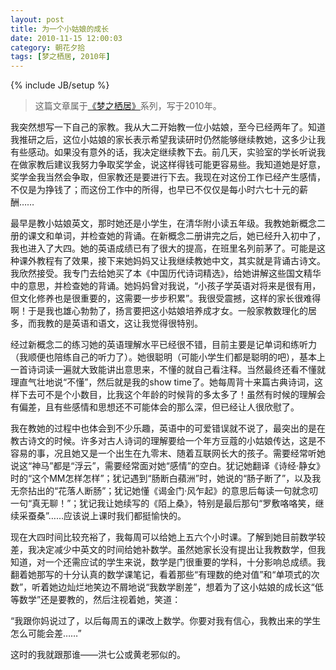 ```yaml
---
layout: post
title: 为一个小姑娘的成长
date: 2010-11-15 12:00:03
category: 朝花夕拾
tags: [梦之栖居, 2010年]
---
```

{% include JB/setup %}

> 这篇文章属于[《梦之栖居》](/posts/where-the-dreams-reside/)系列，写于2010年。
	
<!--more-->

我突然想写一下自己的家教。我从大二开始教一位小姑娘，至今已经两年了。知道我推研之后，这位小姑娘的家长表示希望我读研时仍然能够继续教她，这多少让我有些感动。如果没有意外的话，我决定继续教下去。前几天，实验室的学长听说我在做家教后建议我努力争取奖学金，说这样得钱可能更容易些。我知道她是好意，奖学金我当然会争取，但家教还是要进行下去。我现在对这份工作已经产生感情，不仅是为挣钱了；而这份工作中的所得，也早已不仅仅是每小时六七十元的薪酬……

最早是教小姑娘英文，那时她还是小学生，在清华附小读五年级。我教她新概念二册的课文和单词，并检查她的背诵。在新概念二册讲完之后，她已经升入初中了，我也进入了大四。她的英语成绩已有了很大的提高，在班里名列前茅了。可能是这种课外教程有了效果，接下来她妈妈又让我继续教她中文，其实就是背诵古诗文。我欣然接受。我专门去给她买了本《中国历代诗词精选》，给她讲解这些国文精华中的意思，并检查她的背诵。她妈妈曾对我说，“小孩子学英语对将来是很有用，但文化修养也是很重要的，这需要一步步积累”。我很受震撼，这样的家长很难得啊！于是我也雄心勃勃了，扬言要把这小姑娘培养成才女。一般家教数理化的居多，而我教的是英语和语文，这让我觉得很特别。

经过新概念二的练习她的英语理解水平已经很不错，目前主要是记单词和练听力（我顺便也陪练自己的听力了）。她很聪明（可能小学生们都是聪明的吧），基本上一首诗词读一遍就大致能讲出意思来，不懂的就自己看注释。当然最终还看不懂就理直气壮地说“不懂”，然后就是我的show time了。她每周背十来篇古典诗词，这样下去可不是个小数目，比我这个年龄的时候背的多太多了！虽然有时候的理解会有偏差，且有些感情和思想还不可能体会的那么深，但已经让人很欣慰了。

我在教她的过程中也体会到不少乐趣，英语中的可爱错误就不说了，最突出的是在教古诗文的时候。许多对古人诗词的理解要给一个年方豆蔻的小姑娘传达，这是不容易的事，况且她又是一个出生在九零末、随着互联网长大的孩子。需要经常听她说这“神马”都是“浮云”，需要经常面对她“感情”的空白。犹记她翻译《诗经·静女》时的“这个MM怎样怎样”；犹记遇到“肠断白蘋洲”时，她说的“肠子断了”，以及我无奈拈出的“花落人断肠”；犹记她懂《谒金门·风乍起》的意思后每读一句就念叨一句“真无聊！”；犹记我让她续写的《陌上桑》，特别是最后那句“罗敷咯咯笑，继续采蚕桑”……应该说上课时我们都挺愉快的。

现在大四时间比较充裕了，我每周可以给她上五六个小时课。了解到她目前数学较差，我决定减少中英文的时间给她补数学。虽然她家长没有提出让我教数学，但我知道，对一个还需应试的学生来说，数学是门很重要的学科，十分影响总成绩。我翻着她那写的十分认真的数学课笔记，看着那些“有理数的绝对值”和“单项式的次数”，听着她边灿烂地笑边不屑地说“我数学剧差”，想着为了这小姑娘的成长这“低等数学”还是要教的，然后注视着她，笑道：

“我跟你妈说过了，以后每周五的课改上数学。你要对我有信心，我教出来的学生怎么可能会差……”

这时的我就跟那谁——洪七公或黄老邪似的。